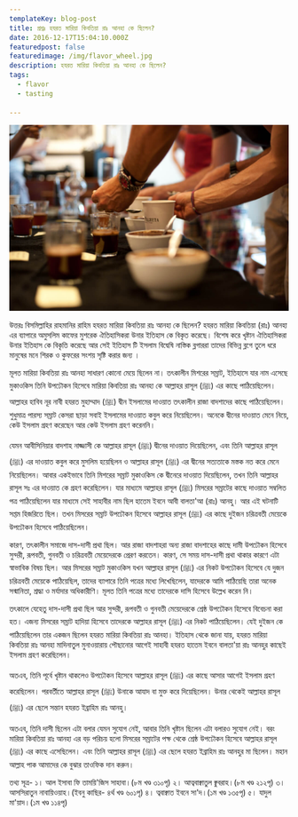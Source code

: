 ```yaml
---
templateKey: blog-post
title: প্রশ্নঃ হযরত মারিয়া কিবতিয়া রাঃ আনহা কে ছিলেন?
date: 2016-12-17T15:04:10.000Z
featuredpost: false
featuredimage: /img/flavor_wheel.jpg
description: হযরত মারিয়া কিবতিয়া রাঃ আনহা কে ছিলেন?
tags:
  - flavor
  - tasting

---
```

![হযরত মারিয়া কিবতিয়া রাঃ আনহা কে ছিলেন?](/img/flavor_wheel.jpg)

উত্তরঃ বিসমিল্লাহির রাহমানির রাহিম 
হযরত মারিয়া কিবতিয়া রাঃ আনহা কে ছিলেন?
হযরত মারিয়া কিবতিয়া (রাঃ) আনহা এর ব্যাপারে অমুসলিম কাফের মুশরেক ঐতিহাসিকরা উনার ইতিহাস কে বিকৃত করেছে। বিশেষ করে খৃষ্টান ঐতিহাসিকরা উনার ইতিহাস কে বিকৃতি করেছে আর সেই ইতিহাস টি ইসলাম বিদ্বেষি নাস্তিক ব্লগাররা তাদের বিভিন্ন ব্লগে তুলে ধরে মানুষের মনে শিরক ও কুফরের সংশয় সৃষ্টি করার জন্য ।

মূলত মারিয়া কিবতিয়া রাঃ আনহা সাধারণ কোনো মেয়ে ছিলেন না। তৎকালীন মিশরের সম্রাট, ইতিহাসে যার নাম এসেছে মুকাওকিস  তিনি উপঢৌকন হিসেবে মারিয়া কিবতিয়া রাঃ আনহা কে আল্লাহর রাসূল (ﷺ) এর কাছে পাঠিয়েছিলেন। আল্লাহর হাবিব নূর নাবী হযরত মুহাম্মাদ (ﷺ) দ্বীন ইসলামের দাওয়াত তৎকালীন রাজা বাদশাদের কাছে পাঠিয়েছিলেন। শুধুমাত্র পারস্য সম্রাট কেসরা ছাড়া সবাই ইসলামের দাওয়াত কবুল করে নিয়েছিলেন। অনেকে দ্বীনের দাওয়াত মেনে নিয়ে, কেউ ইসলাম গ্রহণ করেছেন আর কেউ ইসলাম গ্রহণ করেননি।

যেমন আবীসিনিয়ার বাদশাহ নাজ্জাসী কে আল্লাহর রাসূল (ﷺ) দ্বীনের দাওয়াত দিয়েছিলেন, এবং তিনি আল্লাহর রাসূল (ﷺ) এর দাওয়াত কবুল করে মুসলিম হয়েছিলন ও আল্লাহর রাসূল (ﷺ) এর দ্বীনের সত্যতাকে মস্তক নত করে মেনে নিয়েছিলেন। আবার একইভাবে তিনি মিশরের সম্রাট মুকাওকিস কে দ্বীনেরে দাওয়াত দিয়েছিলেন, তখন তিনি আল্লাহর রাসূল সঃ এর দাওয়াত কে গ্রহণ করেছিলেন। যার মাধ্যমে আল্লাহর রাসূল (ﷺ) মিসরের সম্রাটের কাছে দাওয়াত সম্বলিত পত্র পাঠিয়েছিলেন যার মাধ্যমে সেই সাহাবীর নাম ছিল হাতেম ইবনে আবী বালতা'আ (রাঃ) আনহু। আর এই ঘটনাটি সপ্তম হিজরিতে ছিল। তখন মিসরের সম্রাট উপঢৌকন হিসেবে আল্লাহর রাসূল (ﷺ) এর কাছে দুইজন চরিত্রবতী মেয়েকে উপঢৌকন হিসেবে পাঠিয়েছিলেন।

কারণ, তৎকালীন সমাজে দাস-দাসী প্রথা ছিল।  আর রাজা বাদশাহরা  অন্য রাজা বাদশাহের কাছে দামী উপঢৌকন হিসেবে সুন্দরী, রূপবতী, গুনবতী ও চরিত্রবতী মেয়েদেরকে প্রেরণ করতেন। কারণ, সে সময় দাস-দাসী প্রথা থাকার কারণে এটা স্বাভাবিক বিষয় ছিল। আর মিসরের সম্রাট মুকাওকিস যখন আল্লাহর রাসূল (ﷺ) এর নিকট উপঢৌকন হিসেবে যে দুজন চরিত্রবতী মেয়েকে পাঠিয়েছিল, তাদের ব্যাপারে তিনি পত্রের মধ্যে লিখেছিলেন, যাদেরকে আমি পাঠিয়েছি তারা অনেক সন্মানিতা,  শ্রদ্ধা ও মর্যাদার অধিকারীণি।  মূলত তিনি পত্রের মধ্যে তাদেরকে দাসি হিসেবে উল্লেখ করেন নি।

তৎকালে যেহেতু দাস-দাসী প্রথা ছিল আর সুন্দরী, রূপবতী ও গুনবতী মেয়েদেরকে শ্রেষ্ঠ উপঢৌকন হিসেবে বিবেচনা করা হত। এজন্য মিসরের সম্রাট হাদিয়া হিসেবে তাদেরকে আল্লাহর রাসূল (ﷺ) এর নিকট পাঠিয়েছিলেন। যেই দুইজন কে পাঠিয়েছিলেন তার একজন ছিলেন হযরত মারিয়া কিবতিয়া রাঃ আনহা।  ইতিহাস থেকে জানা যায়, হযরত মারিয়া কিবতিয়া রাঃ আনহা মাদিনাতুল মুনাওয়ারায় পৌছানোর আগেই সাহাবী হযরত হাতেম ইবনে বালতা'য়া রাঃ আনহুর কাছেই ইসলাম গ্রহণ করেছিলেন। 

অতএব, তিনি পূর্বে খৃষ্টান থাকলেও উপঢৌকন হিসেবে আল্লাহর রাসূল (ﷺ) এর কাছে আসার আগেই ইসলাম গ্রহণ করেছিলেন। পরবর্তীতে আল্লাহর রাসূল (ﷺ) উনাকে আযাদ বা মুক্ত করে দিয়েছিলেন। উনার থেকেই আল্লাহর রাসূল (ﷺ) এর ছেলে সন্তান হযরত ইব্রাহিম রাঃ আনহু।

অতএব, তিনি দাসী ছিলেন এটা বলার যেমন সুযোগ নেই, আবার  তিনি খৃষ্টান ছিলেন এটা বলারও সুযোগ নেই। বরং মারিয়া কিবতিয়া রাঃ আনহা এর বড় পরিচয় হলো মিসরের সম্রাটের পক্ষ থেকে শ্রেষ্ঠ উপঢৌকন হিসেবে আল্লাহর রাসূল (ﷺ) এর কাছে এসেছিলেন। এবং তিনি আল্লাহর রাসূল (ﷺ) এর ছেলে হযরত ইব্রাহিম রাঃ আনহুর মা ছিলেন। মহান আল্লাহ পাক আমাদের কে বুঝার তাওফিক দান করুন।

তথ্য সূত্র-
১। আল ইসাবা ফি তাময়ি'জিস সাহাবা।(৮ম খণ্ড ৩১০পৃ)
২। আত্ববাক্বাতুল ক্বুবরাহ।(৮ম খণ্ড ২১২পৃ)
৩। আসসিরাতুন নাবায়িওয়াহ।(ইবনু কাছির- ৪র্থ খণ্ড ৬০১পৃ)
৪। ত্ববাক্বাত ইবনে সা'দ।(১ম খণ্ড ১৩৫পৃ)
৫। যাদুল মা'য়াদ।(১ম খণ্ড ১১৪পৃ)

